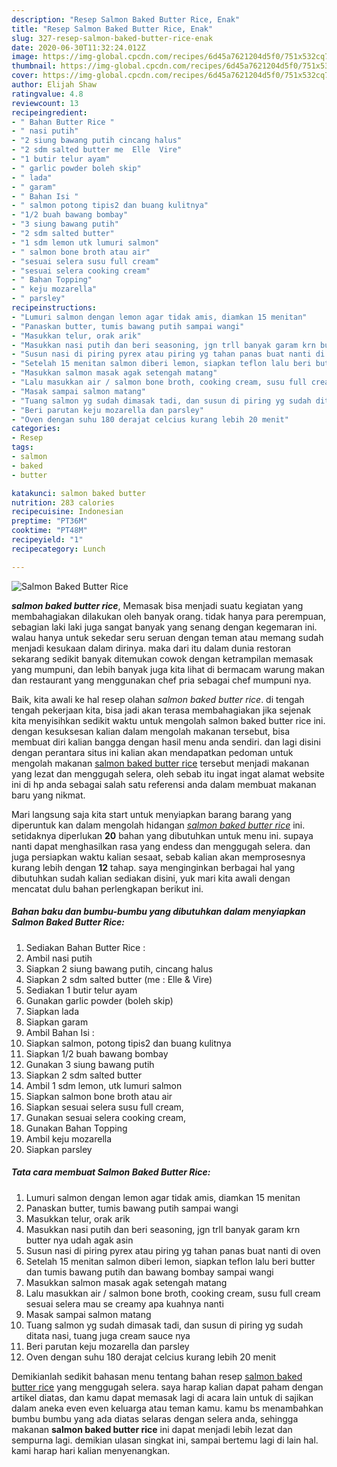 ```yaml
---
description: "Resep Salmon Baked Butter Rice, Enak"
title: "Resep Salmon Baked Butter Rice, Enak"
slug: 327-resep-salmon-baked-butter-rice-enak
date: 2020-06-30T11:32:24.012Z
image: https://img-global.cpcdn.com/recipes/6d45a7621204d5f0/751x532cq70/salmon-baked-butter-rice-foto-resep-utama.jpg
thumbnail: https://img-global.cpcdn.com/recipes/6d45a7621204d5f0/751x532cq70/salmon-baked-butter-rice-foto-resep-utama.jpg
cover: https://img-global.cpcdn.com/recipes/6d45a7621204d5f0/751x532cq70/salmon-baked-butter-rice-foto-resep-utama.jpg
author: Elijah Shaw
ratingvalue: 4.8
reviewcount: 13
recipeingredient:
- " Bahan Butter Rice "
- " nasi putih"
- "2 siung bawang putih cincang halus"
- "2 sdm salted butter me  Elle  Vire"
- "1 butir telur ayam"
- " garlic powder boleh skip"
- " lada"
- " garam"
- " Bahan Isi "
- " salmon potong tipis2 dan buang kulitnya"
- "1/2 buah bawang bombay"
- "3 siung bawang putih"
- "2 sdm salted butter"
- "1 sdm lemon utk lumuri salmon"
- " salmon bone broth atau air"
- "sesuai selera susu full cream"
- "sesuai selera cooking cream"
- " Bahan Topping"
- " keju mozarella"
- " parsley"
recipeinstructions:
- "Lumuri salmon dengan lemon agar tidak amis, diamkan 15 menitan"
- "Panaskan butter, tumis bawang putih sampai wangi"
- "Masukkan telur, orak arik"
- "Masukkan nasi putih dan beri seasoning, jgn trll banyak garam krn butter nya udah agak asin"
- "Susun nasi di piring pyrex atau piring yg tahan panas buat nanti di oven"
- "Setelah 15 menitan salmon diberi lemon, siapkan teflon lalu beri butter dan tumis bawang putih dan bawang bombay sampai wangi"
- "Masukkan salmon masak agak setengah matang"
- "Lalu masukkan air / salmon bone broth, cooking cream, susu full cream sesuai selera mau se creamy apa kuahnya nanti"
- "Masak sampai salmon matang"
- "Tuang salmon yg sudah dimasak tadi, dan susun di piring yg sudah ditata nasi, tuang juga cream sauce nya"
- "Beri parutan keju mozarella dan parsley"
- "Oven dengan suhu 180 derajat celcius kurang lebih 20 menit"
categories:
- Resep
tags:
- salmon
- baked
- butter

katakunci: salmon baked butter 
nutrition: 283 calories
recipecuisine: Indonesian
preptime: "PT36M"
cooktime: "PT48M"
recipeyield: "1"
recipecategory: Lunch

---
```



![Salmon Baked Butter Rice](https://img-global.cpcdn.com/recipes/6d45a7621204d5f0/751x532cq70/salmon-baked-butter-rice-foto-resep-utama.jpg)

<b><i>salmon baked butter rice</i></b>, Memasak bisa menjadi suatu kegiatan yang membahagiakan dilakukan oleh banyak orang. tidak hanya para perempuan, sebagian laki laki juga sangat banyak yang senang dengan kegemaran ini. walau hanya untuk sekedar seru seruan dengan teman atau memang sudah menjadi kesukaan dalam dirinya. maka dari itu dalam dunia restoran sekarang sedikit banyak ditemukan cowok dengan ketrampilan memasak yang mumpuni, dan lebih banyak juga kita lihat di bermacam warung makan dan restaurant yang menggunakan chef pria sebagai chef mumpuni nya.

Baik, kita awali ke hal resep olahan <i>salmon baked butter rice</i>. di tengah tengah pekerjaan kita, bisa jadi akan terasa membahagiakan jika sejenak kita menyisihkan sedikit waktu untuk mengolah salmon baked butter rice ini. dengan kesuksesan kalian dalam mengolah makanan tersebut, bisa membuat diri kalian bangga dengan hasil menu anda sendiri. dan lagi disini dengan perantara situs ini kalian akan mendapatkan pedoman untuk mengolah makanan <u>salmon baked butter rice</u> tersebut menjadi makanan yang lezat dan menggugah selera, oleh sebab itu ingat ingat alamat website ini di hp anda sebagai salah satu referensi anda dalam membuat makanan baru yang nikmat.




Mari langsung saja kita start untuk menyiapkan barang barang yang diperuntuk kan dalam mengolah hidangan <u><i>salmon baked butter rice</i></u> ini. setidaknya diperlukan <b>20</b> bahan yang dibutuhkan untuk menu ini. supaya nanti dapat menghasilkan rasa yang endess dan menggugah selera. dan juga persiapkan waktu kalian sesaat, sebab kalian akan memprosesnya kurang lebih dengan <b>12</b> tahap. saya menginginkan berbagai hal yang dibutuhkan sudah kalian sediakan disini, yuk mari kita awali dengan mencatat dulu bahan perlengkapan berikut ini.

<!--inarticleads1-->

##### Bahan baku dan bumbu-bumbu yang dibutuhkan dalam menyiapkan Salmon Baked Butter Rice:

1. Sediakan  Bahan Butter Rice :
1. Ambil  nasi putih
1. Siapkan 2 siung bawang putih, cincang halus
1. Siapkan 2 sdm salted butter (me : Elle &amp; Vire)
1. Sediakan 1 butir telur ayam
1. Gunakan  garlic powder (boleh skip)
1. Siapkan  lada
1. Siapkan  garam
1. Ambil  Bahan Isi :
1. Siapkan  salmon, potong tipis2 dan buang kulitnya
1. Siapkan 1/2 buah bawang bombay
1. Gunakan 3 siung bawang putih
1. Siapkan 2 sdm salted butter
1. Ambil 1 sdm lemon, utk lumuri salmon
1. Siapkan  salmon bone broth atau air
1. Siapkan sesuai selera susu full cream,
1. Gunakan sesuai selera cooking cream,
1. Gunakan  Bahan Topping
1. Ambil  keju mozarella
1. Siapkan  parsley




<!--inarticleads2-->

##### Tata cara membuat Salmon Baked Butter Rice:

1. Lumuri salmon dengan lemon agar tidak amis, diamkan 15 menitan
1. Panaskan butter, tumis bawang putih sampai wangi
1. Masukkan telur, orak arik
1. Masukkan nasi putih dan beri seasoning, jgn trll banyak garam krn butter nya udah agak asin
1. Susun nasi di piring pyrex atau piring yg tahan panas buat nanti di oven
1. Setelah 15 menitan salmon diberi lemon, siapkan teflon lalu beri butter dan tumis bawang putih dan bawang bombay sampai wangi
1. Masukkan salmon masak agak setengah matang
1. Lalu masukkan air / salmon bone broth, cooking cream, susu full cream sesuai selera mau se creamy apa kuahnya nanti
1. Masak sampai salmon matang
1. Tuang salmon yg sudah dimasak tadi, dan susun di piring yg sudah ditata nasi, tuang juga cream sauce nya
1. Beri parutan keju mozarella dan parsley
1. Oven dengan suhu 180 derajat celcius kurang lebih 20 menit




Demikianlah sedikit bahasan menu tentang bahan resep <u>salmon baked butter rice</u> yang menggugah selera. saya harap kalian dapat paham dengan artikel diatas, dan kamu dapat memasak lagi di acara lain untuk di sajikan dalam aneka even even keluarga atau teman kamu. kamu bs menambahkan bumbu bumbu yang ada diatas selaras dengan selera anda, sehingga makanan <b>salmon baked butter rice</b> ini dapat menjadi lebih lezat dan sempurna lagi. demikian ulasan singkat ini, sampai bertemu lagi di lain hal. kami harap hari kalian menyenangkan.
